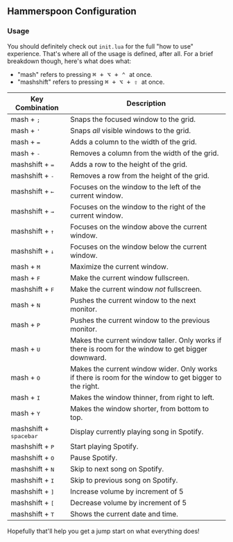 ## Hammerspoon Configuration

### Usage

You should definitely check out `init.lua` for the full "how to use" experience. That's where
all of the usage is defined, after all. For a brief breakdown though, here's what does what:

* "mash" refers to pressing <kbd>⌘ + ⌥ + ⌃ </kbd> at once.
* "mashshift" refers to pressing <kbd>⌘ + ⌥ + ⇧ </kbd> at once.

| Key Combination                 | Description                                                                                            |
| ------------------------------- | ------------------------------------------------------------------------------------------------------ |
| mash + <kbd>;</kbd>             | Snaps the focused window to the grid.                                                                  |
| mash + <kbd>'</kbd>             | Snaps *all* visible windows to the grid.                                                               |
| mash + <kbd>=</kbd>             | Adds a column to the width of the grid.                                                                |
| mash + <kbd>-</kbd>             | Removes a column from the width of the grid.                                                           |
| mashshift + <kbd>=</kbd>        | Adds a row to the height of the grid.                                                                  |
| mashshift + <kbd>-</kbd>        | Removes a row from the height of the grid.                                                             |
| mashshift + <kbd>←</kbd>        | Focuses on the window to the left of the current window.                                               |
| mashshift + <kbd>→</kbd>        | Focuses on the window to the right of the current window.                                              |
| mashshift + <kbd>↑</kbd>        | Focuses on the window above the current window.                                                        |
| mashshift + <kbd>↓</kbd>        | Focuses on the window below the current window.                                                        |
| mash + <kbd>M</kbd>             | Maximize the current window.                                                                           |
| mash + <kbd>F</kbd>             | Make the current window fullscreen.                                                                    |
| mashshift + <kbd>F</kbd>        | Make the current window *not* fullscreen.                                                              |
| mash + <kbd>N</kbd>             | Pushes the current window to the next monitor.                                                         |
| mash + <kbd>P</kbd>             | Pushes the current window to the previous monitor.                                                     |
| mash + <kbd>U</kbd>             | Makes the current window taller. Only works if there is room for the window to get bigger downward.    |
| mash + <kbd>O</kbd>             | Makes the current window wider. Only works if there is room for the window to get bigger to the right. |
| mash + <kbd>I</kbd>             | Makes the window thinner, from right to left.                                                          |
| mash + <kbd>Y</kbd>             | Makes the window shorter, from bottom to top.                                                          |
| mashshift + <kbd>spacebar</kbd> | Display currently playing song in Spotify.                                                             |
| mashshift + <kbd>P</kbd>        | Start playing Spotify.                                                                                 |
| mashshift + <kbd>O</kbd>        | Pause Spotify.                                                                                         |
| mashshift + <kbd>N</kbd>        | Skip to next song on Spotify.                                                                          |
| mashshift + <kbd>I</kbd>        | Skip to previous song on Spotify.                                                                      |
| mashshift + <kbd>]</kbd>        | Increase volume by increment of 5                                                                      |
| mashshift + <kbd>[</kbd>        | Decrease volume by increment of 5                                                                      |
| mashshift + <kbd>T</kbd>        | Shows the current date and time.                                                                       |

Hopefully that'll help you get a jump start on what everything does!

